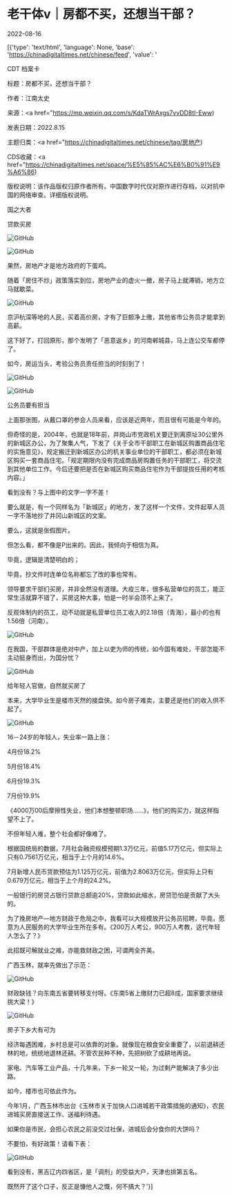 # 老干体v｜房都不买，还想当干部？

2022-08-16

[{'type': 'text/html', 'language': None, 'base': 'https://chinadigitaltimes.net/chinese/feed', 'value': '

CDT 档案卡

标题：房都不买，还想当干部？

作者：江南太史

来源：<a href="https://mp.weixin.qq.com/s/KdaTWrAxgs7vvDD8tI-Eww)

发表日期：2022.8.15

主题归类：<a href="https://chinadigitaltimes.net/chinese/tag/房地产)

CDS收藏：<a href="https://chinadigitaltimes.net/space/%E5%85%AC%E6%B0%91%E9%A6%86)

版权说明：该作品版权归原作者所有。中国数字时代仅对原作进行存档，以对抗中国的网络审查。详细版权说明。





国之大者

贷款买房

![GitHub](https://chinadigitaltimes.net/chinese/files/2022/08/post-685754-62fb1678a4176.png)

![GitHub](https://chinadigitaltimes.net/chinese/files/2022/08/post-685754-62fb1678aa3d8.png)

果然，房地产才是地方政府的下蛋鸡。

随着「房住不炒」政策落实到位，房地产业的虚火一撤，房子马上就滞销，地方立马就歇菜。

![GitHub](https://chinadigitaltimes.net/chinese/files/2022/08/post-685754-62fb1678b663e.)

京沪杭深等地的人民，买着高价房，才有了巨额净上缴，其他省市公务员才能拿到高薪。

这下好了，打回原形，那个发明了「恶意返乡」的河南郸城县，马上连公交车都停了。

如今，房运当头，考验公务员责任担当的时刻到了！

![GitHub](https://chinadigitaltimes.net/chinese/files/2022/08/post-685754-62fb1678be868.)

![GitHub](https://chinadigitaltimes.net/chinese/files/2022/08/post-685754-62fb1678c4f2c.png)

公务员要有担当

上面那张图，从戴口罩的参会人员来看，应该是近两年，而且很有可能是今年的。

但奇怪的是，2004年，也就是18年前，井岗山市党政机关要迁到离原址30公里外的新城区办公，为了聚集人气，下发了《关于全市干部职工在新城区购置商品住宅的实施意见》，规定搬迁到新城区办公的机关事业单位的干部职工，都必须在新城区购买一套商品住宅。「规定期限内没有完成商品房购置任务的干部职工，将交流到其他单位工作。今后还要把是否在新城区购买商品住宅作为干部提拔任用的考核内容。」

看到没有？与上图中的文字一字不差！

要么就是，有一个同样名为「新城区」的地方，发了这样一个文件，文件起草人员一字不落地抄了井冈山新城区的文案。

要么，这就是张假图片。

但怎么看，都不像是P出来的。因此，我倾向于相信为真。

毕竟，逻辑是清楚明白的；

毕竟，抄文件时连单位名称都忘了改的事也常有。

领导要求干部们买房，并非全然没有道理。大疫三年，很多私营单位的员工，能正常生活就算不错了，买房这种大事，怕是一时半会顶不上来了。

反观体制内的员工，动不动就是私营单位员工收入的2.18倍（青海），最小的也有1.56倍（河南）。

![GitHub](https://chinadigitaltimes.net/chinese/files/2022/08/post-685754-62fb1678d4905.png)

在我国，干部群体是绝对中产，加上以吏为师的传统，如今国有难处，干部怎能不主动挺身而出，为国分忧？

![GitHub](https://chinadigitaltimes.net/chinese/files/2022/08/post-685754-62fb1678db83d.png)

给年轻人官做，自然就买房了

本来，大学毕业生是楼市天然的接盘侠。如今房子难卖，主要还是他们的收入供不起了。

![GitHub](https://chinadigitaltimes.net/chinese/files/2022/08/post-685754-62fb1678e73e2.)

16－24岁的年轻人，失业率一路上涨：





4月份18.2%





5月份18.4%





6月份19.3%





7月份19.9%





《4000万00后摩擦性失业，他们本想整顿职场……》，他们的购买力，就这样指望不上了。

不但年轻人难，整个社会都好像难了。

根据国统局的数据，7月社会融资规模预期1.3万亿元，前值5.17万亿元，但实际上只有0.7561万亿元，相当于上个月的14.6%。

7月新增人民币贷款预估为1.125万亿元，前值为2.8063万亿元，但实际上只有0.679万亿元，相当于上个月的24.2%。

一般银行的房贷占银行贷款总额逾20%，贷款如此缩水，房贷恐怕是贡献了大头的。

为了挽房地产—地方财政于危局之中，我看可以大规模放开公务员招聘，毕竟，愿意为人民服务的大学毕业生所在多有。《200万人考公，900万人考教，这代年轻人怎么了？》

此招既可解就业之难，亦能救财政之困，可谓两全齐美。

广西玉林，就率先做出了示范：

![GitHub](https://chinadigitaltimes.net/chinese/files/2022/08/post-685754-62fb1678edc5b.)

财政缺钱？向东南五省要转移支付呀。《东南5省上缴财力已超8成，国家要求继续挑大梁！》

![GitHub](https://chinadigitaltimes.net/chinese/files/2022/08/post-685754-62fb167901679.png)

房子下乡大有可为

经济每遇困难，乡村总是可以依靠的对象。就像现在粮食安全重要了，以前退耕还林的地，统统地退林还耕。不管农民种不种，先把树砍了成耕地再说。

家电、汽车等工业产品，十几年来，下乡一轮又一轮，为过剩产能解决了多少出路。

如今，楼市也可依此作为。

今年1月，广西玉林市出台《玉林市关于加快人口进城若干政策措施的通知》，农民进城买房直接送工作、送福利待遇。

如果你是市民，会担心农民之前没交过社保，进城后会分食你的大饼吗？

不要怕，有好政策！请看下表：

![GitHub](https://chinadigitaltimes.net/chinese/files/2022/08/post-685754-62fb16790dc49.)

看到没有，黑吉辽内四省区，是「调剂」的受益大户，天津也排第五名。

既然开了这个口子，反正是慷他人之慨，何不搞大？'}]